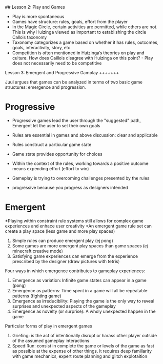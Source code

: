 ## Lesson 2: Play and Games

* Play is more spontaneous
* Games have structure: rules, goals, effort from the player
* In the Magic Circle, certain activities are permitted, while others are not. This is why Huizinga viewed as 
important to establishing the circle Callois taxonomy
* Taxonomy categorizes a game based on whether it has rules, outcomes, goals, interactivity, story, etc
* Competition is often mentioned in Huizinga’s theories on play and culture. How does Caillois disagree with 
Huizinga on this point? - Play does not necessarily need to be competitive

Lesson 3: Emergent and Progressive Gamplay
+++++++

Juul argues that games can be analyzed in terms of two basic game structures: emergence and progression.

Progressive
=========
* Progressive games lead the user through the "suggested" path, Emergent let the user to set their own goals
* Rules are essential in games and above discussion: clear and applicable
* Rules construct a particular game state
* Game state provides opportunity for choices
* Within the context of the rules, working towards a positive outcome means expending effort (effort to win)
* Gameplay is trying to overcoming challenges presented by the rules

* progressive because you progress as designers intended

Emergent
========
*Playing within constraint rule systems still allows for complex game experiences and enhace user creativity
*An emergent game rule set can create a play space (less game and more play spaces)

1. Simple rules can produce emergent play (ej pong)
2. Some games are more emergent play spaces than game spaces (ej minecraft creative mode)
3. Satisfying game experiences can emerge from the experience prescribed by the designer (draw pictures with tetris)

Four ways in which emergence contributes to gameplay experiences:
1. Emergence as variation: Infinite game states can appear in a game (pong)
2. Emergence as patterns: Time spent in a game will all be repeatable patterns (fighting game)
3. Emergence as irreducibility: Playing the game is the only way to reveal surprises and unexpected aspects of the gameplay
4. Emergence as novelty (or surprise): A wholy unexpected happen in the game 

Particular forms of play in emergent games
1. Griefing: is the act of intentionally disrupt or harass other player outside of the assumed gameplay interactions
2. Speed Run: consist in complete the game or levels of the game as fast as possible at the expense of other things. It requires deep familiarity with game mechanics, expert route planning and glitch explotaition
